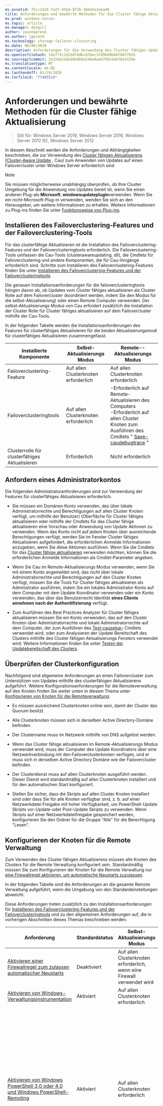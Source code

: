 ```yaml
---
ms.assetid: 75cc1d24-fa2f-45bd-8f3b-1bbd4a1aead0
title: Anforderungen und bewährte Methoden für die Cluster fähige Aktualisierung
ms.prod: windows-server
ms.topic: article
ms.manager: dongill
author: JasonGerend
ms.author: jgerend
ms.technology: storage-failover-clustering
ms.date: 08/06/2018
description: Anforderungen für die Verwendung des Cluster fähigen Updates zum Installieren von Updates auf Clustern, auf denen Windows Server ausgeführt wird.
ms.openlocfilehash: 14ef72c2d2dd74dbc67bec37d9b09bb6fb077925
ms.sourcegitcommit: 2a15de216edde8b8e240a4aa679dc6d470e4159e
ms.translationtype: MT
ms.contentlocale: de-DE
ms.lasthandoff: 02/19/2020
ms.locfileid: "77465514"
---
```

# <a name="cluster-aware-updating-requirements-and-best-practices"></a>Anforderungen und bewährte Methoden für die Cluster fähige Aktualisierung

>Gilt für: Windows Server 2019, Windows Server 2016, Windows Server 2012 R2, Windows Server 2012

In diesem Abschnitt werden die Anforderungen und Abhängigkeiten beschrieben, die zur Verwendung des [Cluster fähigen Aktualisierens (Cluster-Aware Update](cluster-aware-updating.md) , Cau) zum Anwenden von Updates auf einen Failovercluster unter Windows Server erforderlich sind

> [!NOTE]  
> Sie müssen möglicherweise unabhängig überprüfen, ob Ihre Cluster Umgebung für die Anwendung von Updates bereit ist, wenn Sie einen anderen Plug\-als **Microsoft. windowsupdateplugin**verwenden. Wenn Sie ein nicht\-Microsoft-Plug\-in verwenden, wenden Sie sich an den Herausgeber, um weitere Informationen zu erhalten. Weitere Informationen zu Plug\-ins finden Sie unter [Funktionsweise von Plug\-ins](cluster-aware-updating-plug-ins.md).   

## <a name="BKMK_REQ_CLUS"></a>Installieren des Failoverclustering-Features und der Failoverclustering-Tools  
Für das clusterfähige Aktualisieren ist die Installation des Failoverclustering-Features und der Failoverclusteringtools erforderlich. Die Failoverclustering-Tools umfassen die Cau-Tools \(clusterawareupdating. dll\), die Cmdlets für Failoverclustering und andere Komponenten, die für Cau-Vorgänge erforderlich sind. Schritte zum Installieren des Failoverclustering-Features finden Sie unter [Installieren des Failoverclustering-Features und der Failoverclusteringtools](create-failover-cluster.md#install-the-failover-clustering-feature).  

Die genauen Installationsanforderungen für die failoverclusteringtools hängen davon ab, ob Updates vom Cluster fähiges aktualisieren als Cluster Rolle auf dem Failovercluster \(koordiniert werden, indem Sie den Modus für die selbst\-Aktualisierung\) oder einen Remote Computer verwenden. Der selbst\-Aktualisierungs Modus von Cau erfordert zusätzlich die Installation der Cluster Rolle für Cluster fähiges aktualisieren auf dem Failovercluster mithilfe der Cau-Tools.    

In der folgenden Tabelle werden die Installationsanforderungen des Features für clusterfähiges Aktualisieren für die beiden Aktualisierungsmodi für clusterfähiges Aktualisieren zusammengefasst.  

|Installierte Komponente|Selbst\-Aktualisierungs Modus|Remote\--Aktualisierungs Modus|  
|-----------------------|-----------------------|-------------------------|  
|Failoverclustering-Feature|Auf allen Clusterknoten erforderlich|Auf allen Clusterknoten erforderlich|  
|Failoverclusteringtools|Auf allen Clusterknoten erforderlich|-Erforderlich auf Remote\-Aktualisieren des Computers<br />-Erforderlich auf allen Cluster Knoten zum Ausführen des Cmdlets " [Save-caudebugtrace](https://docs.microsoft.com/powershell/module/clusterawareupdating/Save-CauDebugTrace?view=win10-ps) "|  
|Clusterrolle für clusterfähiges Aktualisieren|Erforderlich|Nicht erforderlich|  

## <a name="obtain-an-administrator-account"></a>Anfordern eines Administratorkontos  
Die folgenden Administratoranforderungen sind zur Verwendung der Features für clusterfähiges Aktualisieren erforderlich.  

-   Sie müssen ein Domänen Konto verwenden, das über lokale Administratorrechte und Berechtigungen auf allen Cluster Knoten verfügt, um mithilfe der Benutzer\) \(Oberfläche für Cluster fähiges aktualisieren oder mithilfe der Cmdlets für das Cluster fähige aktualisieren eine Vorschau oder Anwendung von Update Aktionen zu verwenden. Wenn das Konto nicht auf jedem Knoten über ausreichende Berechtigungen verfügt, werden Sie im Fenster Cluster fähiges Aktualisieren aufgefordert, die erforderlichen Anmelde Informationen anzugeben, wenn Sie diese Aktionen ausführen. Wenn Sie die Cmdlets für das [Cluster fähige aktualisieren](https://docs.microsoft.com/powershell/module/clusterawareupdating/?view=win10-ps) verwenden möchten, können Sie die erforderlichen Anmelde Informationen als Cmdlet-Parameter angeben.  

-   Wenn Sie Cau im Remote\-Aktualisierungs Modus verwenden, wenn Sie mit einem Konto angemeldet sind, das nicht über lokale Administratorrechte und Berechtigungen auf den Cluster Knoten verfügt, müssen Sie die Tools für Cluster fähiges aktualisieren als Administrator ausführen, indem Sie ein lokales Administrator Konto auf dem Computer mit dem Update Koordinator verwenden oder ein Konto verwenden, das über das Benutzerrecht Identität **eines Clients annehmen nach der Authentifizierung** verfügt. 

-   Zum Ausführen des Best Practices Analyzer für Cluster fähiges aktualisieren müssen Sie ein Konto verwenden, das auf den Cluster Knoten über Administratorrechte und lokale Administratorrechte auf dem Computer, der zum Ausführen des [Test-causetup-](https://docs.microsoft.com/powershell/module/clusterawareupdating/Test-CauSetup?view=win10-ps) Cmdlets verwendet wird, oder zum Analysieren der Update Bereitschaft des Clusters mithilfe des Cluster fähigen Aktualisierungs Fensters verwendet wird. Weitere Informationen finden Sie unter [Testen der Updatebereitschaft des Clusters](#BKMK_BPA).  

## <a name="verify-the-cluster-configuration"></a>Überprüfen der Clusterkonfiguration  
Nachfolgend sind allgemeine Anforderungen an einen Failovercluster zum Unterstützen von Updates mithilfe des clusterfähigen Aktualisierens aufgeführt. Weitere Konfigurationsanforderungen für die Remoteverwaltung auf den Knoten finden Sie weiter unten in diesem Thema unter [Konfigurieren von Knoten für die Remoteverwaltung](#BKMK_NODE_CONFIG).  

-   Es müssen ausreichend Clusterknoten online sein, damit der Cluster das Quorum besitzt.  

-   Alle Clusterknoten müssen sich in derselben Active Directory-Domäne befinden.  

-   Der Clustername muss im Netzwerk mithilfe von DNS aufgelöst werden.  

-   Wenn das Cluster fähige aktualisieren im Remote\-Aktualisierungs Modus verwendet wird, muss der Computer des Update Koordinators über eine Netzwerkverbindung mit den Failoverclusterknoten verfügen, und er muss sich in derselben Active Directory Domäne wie der Failovercluster befinden.  

-   Der Clusterdienst muss auf allen Clusterknoten ausgeführt werden. Dieser Dienst wird standardmäßig auf allen Clusterknoten installiert und für den automatischen Start konfiguriert.  

-   Stellen Sie sicher, dass die Skripts auf allen Cluster Knoten installiert sind oder dass Sie für alle Knoten verfügbar sind, z. b. auf einer Netzwerkdatei Freigabe mit hoher Verfügbarkeit, um PowerShell-Update Skripts vor\-Update-oder Post\-Update Skripts zu verwenden. Wenn Skripts auf einer Netzwerkdateifreigabe gespeichert werden, konfigurieren Sie den Ordner für die Gruppe "Alle" für die Berechtigung "Lesen".  

## <a name="BKMK_NODE_CONFIG"></a>Konfigurieren der Knoten für die Remote Verwaltung  
Zum Verwenden des Cluster fähigen Aktualisierens müssen alle Knoten des Clusters für die Remote Verwaltung konfiguriert sein. Standardmäßig müssen Sie zum Konfigurieren der Knoten für die Remote Verwaltung nur [eine Firewallregel aktivieren, um automatische Neustarts zuzulassen](#BKMK_FW). 

In der folgenden Tabelle sind die Anforderungen an die gesamte Remote Verwaltung aufgeführt, wenn die Umgebung von den Standardeinstellungen abweicht.

Diese Anforderungen treten zusätzlich zu den Installationsanforderungen für [Installieren des Failoverclustering-Features und der Failoverclusteringtools](#BKMK_REQ_CLUS) und zu den allgemeinen Anforderungen auf, die in vorherigen Abschnitten dieses Themas beschrieben werden.  

|Anforderung|Standardstatus|Selbst\-Aktualisierungs Modus|Remote\--Aktualisierungs Modus|  
|---------------|---|-----------------------|-------------------------|  
|[Aktivieren einer Firewallregel zum zulassen automatischer Neustarts](#BKMK_FW)|Deaktiviert|Auf allen Clusterknoten erforderlich, wenn eine Firewall verwendet wird|Auf allen Clusterknoten erforderlich, wenn eine Firewall verwendet wird|  
|[Aktivieren von Windows-Verwaltungsinstrumentation](#BKMK_WMI)|Aktiviert|Auf allen Clusterknoten erforderlich|Auf allen Clusterknoten erforderlich|  
|[Aktivieren von Windows PowerShell 3,0 oder 4,0 und Windows PowerShell-Remoting](#BKMK_PS)|Aktiviert|Auf allen Clusterknoten erforderlich|Auf allen Clusterknoten muss Folgendes ausgeführt werden:<br /><br />-Das [Save-caudebugtrace](https://docs.microsoft.com/powershell/module/clusterawareupdating/Save-CauDebugTrace?view=win10-ps) -Cmdlet<br />-PowerShell Pre\-Update-und Post\-Update Skripts während einer Update Laufzeit<br />-Tests der Update Bereitschaft des Clusters mithilfe des Cluster fähigen Aktualisierungs Fensters oder des Windows PowerShell-Cmdlets " [Test\-causetup](https://docs.microsoft.com/powershell/module/clusterawareupdating/Test-CauSetup?view=win10-ps) "|  
|[Installieren von .NET Framework 4,6 oder 4,5](#BKMK_NET)|Aktiviert|Auf allen Clusterknoten erforderlich|Auf allen Clusterknoten muss Folgendes ausgeführt werden:<br /><br />-Das [Save-caudebugtrace](https://docs.microsoft.com/powershell/module/clusterawareupdating/Save-CauDebugTrace?view=win10-ps) -Cmdlet<br />-PowerShell Pre\-Update-und Post\-Update Skripts während einer Update Laufzeit<br />-Tests der Update Bereitschaft des Clusters mithilfe des Cluster fähigen Aktualisierungs Fensters oder des Windows PowerShell-Cmdlets " [Test\-causetup](https://docs.microsoft.com/powershell/module/clusterawareupdating/Test-CauSetup?view=win10-ps) "|  

### <a name="BKMK_FW"></a>Aktivieren einer Firewallregel zum zulassen automatischer Neustarts  
Um automatische Neustarts nach dem Anwenden von Updates zuzulassen \(wenn die Installation eines Updates einen Neustart erfordert\), wenn die Windows-Firewall oder eine nicht\-Microsoft-Firewall auf den Cluster Knoten verwendet wird, muss auf jedem Knoten, der folgenden Datenverkehr zulässt, eine Firewallregel aktiviert werden:  

-   Protokoll: TCP  

-   Richtung: Eingehend  

-   Programm: wininit.exe  

-   Ports: Dynamische RPC-Ports  

-   Profil: Domäne  

Wenn die Windows-Firewall auf den Clusterknoten verwendet wird, können Sie dazu die Regelgruppe **Remotecomputer herunterfahren** der Windows-Firewall auf den einzelnen Clusterknoten aktivieren. Wenn Sie das Fenster für die Cluster fähige Aktualisierung zum Anwenden von Updates und zum Konfigurieren der Optionen für die selbst\-Aktualisierung verwenden, wird die Regelgruppe **Remote Computer herunter** fahren der Windows-Firewall automatisch auf den einzelnen Cluster Knoten aktiviert.  

> [!NOTE]  
> Die Regelgruppe **Remote Shutdown** der Windows-Firewall kann nicht aktiviert werden, wenn sie mit Gruppenrichtlinieneinstellungen in Konflikt steht, die für die Windows-Firewall konfiguriert sind.    

Die Firewallregelgruppe **Remote Shutdown** wird auch durch Angeben des **– enablefirewallrules** -Parameters aktiviert, wenn die folgenden Cmdlets für Cluster fähiges aktualisieren ausgeführt werden: [Add-cauclusterrole](https://docs.microsoft.com/powershell/module/clusterawareupdating/Add-CauClusterRole?view=win10-ps), [Aufruf-caurun](https://docs.microsoft.com/powershell/module/clusterawareupdating/Invoke-CauRun?view=win10-ps)und [setcauclusterrole](https://docs.microsoft.com/powershell/module/clusterawareupdating/Set-CauClusterRole?view=win10-ps).  

Das folgende PowerShell-Beispiel zeigt eine zusätzliche Methode zum Aktivieren automatischer Neustarts auf einem Cluster Knoten.  

```PowerShell  
Set-NetFirewallRule -Group "@firewallapi.dll,-36751" -Profile Domain -Enabled true  
```  

### <a name="BKMK_WMI"></a>Windows-Verwaltungsinstrumentation aktivieren (WMI) 
Alle Cluster Knoten müssen mit Windows-Verwaltungsinstrumentation \(WMI-\)für die Remote Verwaltung konfiguriert werden. Dieses Verhalten ist standardmäßig aktiviert.  

Gehen Sie wie folgt vor, um die Remoteverwaltung manuell zu aktivieren:  

1.  Starten Sie in der Konsole "Dienste" den Dienst **Windows-Remoteverwaltung**, und legen Sie für den Starttyp **Automatisch** fest.  

2.  Führen Sie das [Set-wsmanquickconfig-](https://docs.microsoft.com/powershell/module/Microsoft.WsMan.Management/Set-WSManQuickConfig?view=powershell-6) Cmdlet aus, oder führen Sie den folgenden Befehl an einer Eingabeaufforderung mit erhöhten Rechten aus:  

    ```PowerShell  
    winrm quickconfig -q  
    ```  

Zur Unterstützung von WMI-Remoting muss die eingehende Firewallregel für **Windows-Remoteverwaltung \(http\-in\)** auf jedem Knoten aktiviert sein, wenn die Windows-Firewall auf den Cluster Knoten verwendet wird.  Diese Regel ist standardmäßig aktiviert.  

### <a name="BKMK_PS"></a>Aktivieren von Windows PowerShell und Windows PowerShell-Remoting  
PowerShell muss installiert und aktiviert sein, damit Remote Befehle auf allen Cluster Knoten ausgeführt werden können, um den selbst\-Aktualisierungs Modus und bestimmte Cau-Features im Remote\-Aktualisierungs Modus zu aktivieren. PowerShell ist standardmäßig installiert und für Remoting aktiviert.  

Verwenden Sie eine der folgenden Methoden, um PowerShell-Remoting zu aktivieren:  

-   Führen Sie das Cmdlet [enable-psremoting](https://docs.microsoft.com/powershell/module/Microsoft.PowerShell.Core/Enable-PSRemoting) aus.  

-   Konfigurieren Sie eine Domänen\-Ebene Gruppenrichtlinie Einstellung für Windows-Remoteverwaltung \(WinRM-\).  

Weitere Informationen zum Aktivieren von PowerShell-Remoting finden Sie unter [Informationen zu Remote Anforderungen](https://docs.microsoft.com/powershell/module/microsoft.powershell.core/about/about_remote_requirements?view=powershell-6).  

### <a name="BKMK_NET"></a>Installieren von .NET Framework 4,6 oder 4,5  
Um den selbst\-Aktualisierungs Modus und bestimmte Cau-Features im Remote\-Aktualisierungs Modus zu aktivieren, muss .NET Framework 4,6 oder .NET Framework 4,5 (auf Windows Server 2012 R2) auf allen Cluster Knoten installiert sein. Standardmäßig ist .NET Framework installiert.  

Verwenden Sie den folgenden Befehl, um .NET Framework 4,6 (oder 4,5) mithilfe von PowerShell zu installieren, wenn er nicht bereits installiert ist:

```PowerShell
Install-WindowsFeature -Name NET-Framework-45-Core
```

## <a name="BKMK_BEST_PRAC"></a>Empfehlungen zu bewährten Methoden für die Verwendung des Cluster fähigen Updates 

### <a name="BKMK_BP_WUA"></a>Empfehlungen zum Anwenden von Microsoft-Updates

Wenn Sie mit der Verwendung von Cau zum Anwenden von Updates mit dem Standard-Plug\-von **Microsoft. windowsupdateplugin** in in einem Cluster beginnen, wird empfohlen, keine anderen Methoden zum Installieren von Software Updates von Microsoft auf den Cluster Knoten zu verwenden.  

> [!CAUTION]  
> Das Kombinieren von Cau mit Methoden zum automatischen Aktualisieren einzelner Knoten \(nach einem festgelegten Zeitplan\) kann zu unvorhersehbaren Ergebnissen führen, einschließlich Dienstunterbrechungen und ungeplanter Ausfallzeiten.  

Es wird empfohlen, diese Richtlinien zu befolgen:  

-   Um die besten Ergebnisse zu erzielen, empfiehlt es sich, dass Sie Einstellungen auf dem Clusterknoten für die automatische Aktualisierung deaktivieren, z. B. über die Einstellungen für automatische Updates in der Systemsteuerung oder über die Einstellungen, die mithilfe der Gruppenrichtlinie konfiguriert werden.  

    > [!CAUTION]  
    > Die automatische Installation von Updates auf den Clusterknoten kann die Installation von Updates durch clusterfähiges Aktualisieren beeinträchtigen und somit beim clusterfähigen Aktualisieren zu Fehlern führen.  

    Die folgenden Einstellungen für automatische Updates sind (sofern erforderlich) mit dem clusterfähigen Aktualisieren kompatibel, da der Administrator die zeitliche Abfolge der Updateinstallation steuern kann.  

    -   Einstellungen zur Benachrichtigung vor dem Herunterladen von Updates und zur Benachrichtigung vor der Installation  

    -   Einstellungen zum automatischen Herunterladen von Updates und zur Benachrichtigung vor der Installation  

    Wenn die Option "Automatische Updates" Updates jedoch zur selben Zeit wie eine Updateausführung für clusterfähiges Aktualisieren herunterlädt, kann die Updateausführung möglicherweise länger dauern.  

-   Konfigurieren Sie kein Update System wie z. b. Windows Server Update Services \(WSUS-\), um Updates automatisch \(auf einem festgelegten Zeitplan\) auf Cluster Knoten anzuwenden.  

-   Alle Clusterknoten müssen einheitlich für die Verwendung derselben Updatequelle konfiguriert sein, z. B. WSUS-Server, Windows-Update oder Microsoft Update.  

-   Schließen Sie Clusterknoten von allen erforderlichen oder automatischen Updates aus, wenn Sie Softwareupdates mithilfe eines Konfigurationsverwaltungssystems auf Computer im Netzwerk anwenden. Beispiele für Konfigurations Verwaltungssysteme sind Microsoft Endpoint Configuration Manager und Microsoft System Center Virtual Machine Manager 2008.  

-   Wenn z. b. interne Software Verteilungs Server \(, die\) zum Speichern und Bereitstellen der Updates verwendet werden, müssen Sie sicherstellen, dass die genehmigten Updates für die Cluster Knoten von diesen Servern korrekt identifiziert werden.  

#### <a name="BKMK_PROXY"></a>Anwenden von Microsoft-Updates in Zweigstellen Szenarios  
Wenn Sie in bestimmten Filialszenarien Microsoft-Updates über Microsoft Update oder Windows Update auf Clusterknoten herunterladen möchten, müssen Sie möglicherweise auf jedem Knoten Proxyeinstellungen für das lokale Systemkonto konfigurieren. Dies kann z. B. erforderlich sein, wenn die Filialcluster auf Microsoft Update oder Windows Update zugreifen, um Updates mithilfe eines lokalen Proxyservers herunterzuladen.  

Konfigurieren Sie bei Bedarf die WinHTTP-Proxy Einstellungen auf den einzelnen Knoten, um einen lokalen Proxy Server anzugeben und lokale Adress Ausnahmen \(d. h. eine Umgehungs Liste für lokale Adressen\)zu konfigurieren. Dazu können Sie den folgenden Befehl an einer Eingabeaufforderung mit erhöhten Rechten auf den einzelnen Clusterknoten ausführen:  

```  
netsh winhttp set proxy <ProxyServerFQDN >:<port> "<local>"  
```  

Dabei ist <*proxyserverfqdn*> der voll qualifizierte Domänen Name für den Proxy Server und <*Port*> ist der Port, über den die Kommunikation stattfinden soll (normalerweise Port 443).  

Geben Sie beispielsweise den folgenden Befehl ein, um die WinHTTP-Proxy Einstellungen für das lokale System Konto anzugeben, in dem der Proxy Server *MyProxy.contoso.com*mit Port 443 und lokale Adress Ausnahmen angegeben ist:  

```  
netsh winhttp set proxy MyProxy.CONTOSO.com:443 "<local>"  
```  

### <a name="BKMK_BP_HF"></a>Empfehlungen für die Verwendung von Microsoft. hotfixplugin  

-   Es wird empfohlen, dass Sie Berechtigungen im Hotfixstammordner und in der Hotfixkonfigurationsdatei konfigurieren, um den Schreibzugriff nur auf lokale Administratoren auf den Computer zu beschränken, die zum Speichern dieser Dateien verwendet werden. Dadurch können Manipulationen an diesen Dateien durch nicht berechtigte Benutzer verhindert werden, die die Funktionalität des Failoverclusters beeinträchtigen könnten, wenn Hotfixes angewendet werden.  

-   Um die Datenintegrität für den Server Message Block \(SMB-\) Verbindungen sicherzustellen, die für den Zugriff auf den hotfixstamm Ordner verwendet werden, sollten Sie die SMB-Verschlüsselung im freigegebenen SMB-Ordner konfigurieren, sofern dies möglich ist. **Microsoft.HotfixPlugin** erfordert, dass die SMB-Signatur oder SMB-Verschlüsselung konfiguriert ist, um die Datenintegrität für SMB-Verbindungen sicherzustellen. 

    Weitere Informationen finden Sie unter [Einschränken des Zugriffs auf den hotfixstamm Ordner und die hotfixkonfigurationsdatei](cluster-aware-updating-plug-ins.md#BKMK_ACL).

### <a name="additional-recommendations"></a>Weitere Empfehlungen  

-   Um Konflikte mit einer Updateausführung für clusterfähiges Aktualisieren zu vermeiden, die möglicherweise für den gleichen Zeitpunkt vorgesehen sind, planen Sie während der geplanten Wartungszeitfenster keine Kennwortänderungen für Clusternamenobjekte und virtuelle Computerobjekte.  

-   Sie sollten die entsprechenden Berechtigungen für Pre\-Update und Post\-Update-Skripts festlegen, die in freigegebenen Netzwerk Ordnern gespeichert werden, um mögliche Manipulationen an diesen Dateien durch nicht autorisierte Benutzer zu verhindern.  

-   Zum Konfigurieren von Cau im selbst\-Aktualisierungs Modus muss ein virtuelles Computer Objekt \(VCO\) für die Cluster Rolle für Cluster fähiges aktualisieren in Active Directory erstellt werden. Dieses Objekt kann durch das clusterfähige Aktualisieren automatisch zu dem Zeitpunkt erstellt werden, zu dem die Clusterrolle für clusterfähiges Aktualisieren hinzugefügt wird, wenn der Failovercluster über die entsprechenden Berechtigungen verfügt. Aufgrund der Sicherheitsrichtlinien in einigen Organisationen ist es möglicherweise erforderlich, das Objekt in Active Directory vorab bereitzustellen. Das entsprechende Verfahren hierfür finden Sie unter [Schritte für die Vorabbereitstellung eines Kontos für eine Clusterrolle](https://docs.microsoft.com/previous-versions/windows/it-pro/windows-server-2008-R2-and-2008/cc731002\(v=ws.10\)#steps-for-prestaging-the-cluster-name-account).  

-   Sie können Profile für die Updateausführung erstellen, um Updateausführungseinstellungen für verschiedene Failovercluster mit ähnlichen Aktualisierungsanforderungen in der IT-Organisation zu speichern und wiederzuverwenden. In Abhängigkeit vom Aktualisierungsmodus können Sie die Updateausführungsprofile zusätzlich auf einer Dateifreigabe speichern und verwalten, auf die alle Remotecomputer für den Updatekoordinator oder die Failovercluster zugreifen können. Weitere Informationen finden Sie unter [Erweiterte Optionen und Update Lauf Profile für Cau](cluster-aware-updating-options.md).  

## <a name="BKMK_BPA"></a>Testen der Update Bereitschaft des Clusters  
Sie können das Cau-Best Practices Analyzer \(BPA-\) Modell ausführen, um zu testen, ob ein Failovercluster und die Netzwerkumgebung viele der Anforderungen erfüllen, damit Software Updates von Cau angewendet werden. Viele der Tests prüfen die Umgebung auf die Bereitschaft zur Anwendung von Microsoft-Updates mithilfe des Standard-Plug\-in, **Microsoft. windowsupdateplugin**.  

> [!NOTE]  
> Möglicherweise müssen Sie unabhängig prüfen, ob Ihre Cluster Umgebung für die Anwendung von Software Updates bereit ist, indem Sie eine Plug\-in einem anderen als **Microsoft. windowsupdateplugin**verwenden. Wenn Sie ein nicht\-Microsoft-Plug\-in verwenden, wie z. b. einen von Ihrem Hardwarehersteller bereitgestellten, wenden Sie sich an den Verleger, um weitere Informationen zu erhalten.  

Zum Ausführen des Best Practices Analyzer (BPA) haben Sie die folgenden beiden Möglichkeiten:  

1.  Wählen Sie in der Konsole für clusterfähiges Aktualisieren die Option **Vorbereitung auf das Clusterupdate analysieren** aus. Nachdem der BPA die Bereitschafts Tests abgeschlossen hat, wird ein Testbericht angezeigt. Wenn auf den Clusterknoten Probleme aufgetreten sind, werden die bestimmten Probleme und die betroffenen Knoten identifiziert, damit Sie entsprechende Korrekturmaßnahmen ergreifen können. Diese Tests können einige Minuten dauern.  

2.  Führen Sie das [Test-causetup-](https://docs.microsoft.com/powershell/module/clusterawareupdating/Test-CauSetup) Cmdlet aus. Sie können das Cmdlet auf einem lokalen Computer oder einem Remote Computer ausführen, auf dem das Failoverclustering-Modul für Windows PowerShell (Teil der Failoverclustering-Tools) installiert ist. Sie können das Cmdlet auch auf einem Knoten des Failoverclusters ausführen.  

> [!NOTE]  
> -   Sie müssen ein Konto verwenden, das auf den Cluster Knoten über Administratorrechte und lokale Administratorrechte auf dem Computer verfügt, der zum Ausführen des **Test\-causetup** -Cmdlets oder zum Analysieren der Update Bereitschaft des Clusters mithilfe des Cluster fähigen Aktualisierungs Fensters verwendet wird. Zum Ausführen der Tests mithilfe des Cluster fähigen Aktualisierungs Fensters müssen Sie auf dem Computer mit den erforderlichen Anmelde Informationen angemeldet sein.  
> -   Bei den Tests wird angenommen, dass die Tools für clusterfähiges Aktualisieren, die zum Anzeigen einer Updatevorschau oder zum Anwenden von Updates verwendet werden, auf demselben Computer und mit denselben Anmeldeinformationen ausgeführt werden, die zum Testen der Updatebereitschaft des Clusters verwendet werden.  

> [!IMPORTANT]  
> Es wird dringend empfohlen, dass Sie die Cluster in den folgenden Situationen auf die Updatebereitschaft testen:  
>   
> -   Bevor Sie das clusterfähige Aktualisieren zum ersten Mal zum Anwenden von Softwareupdates verwenden können.  
> -   Nachdem Sie einen Knoten zum Cluster hinzugefügt oder andere Hardwareänderungen am Cluster vorgenommen haben, die die Ausführung des Assistenten zum Überprüfen von Clustern erfordern.  
> -   Nachdem Sie eine Update Quelle geändert haben, oder ändern Sie die Update Einstellungen oder-Konfigurationen \(anderen als Cau-\), die sich auf die Anwendung von Updates auf den Knoten auswirken können.  

### <a name="tests-for-cluster-updating-readiness"></a>Tests für die Updatebereitschaft des Clusters  
In der folgenden Tabelle sind die Tests für die Updatebereitschaft des Clusters, einige allgemeine Probleme sowie Schritte zur Behebung dieser Probleme aufgeführt.  


|                                                      Test                                                      |                                                                                                                                               Mögliche Probleme und Auswirkungen                                                                                                                                               |                                                                                                                                                                                         Lösungsschritte                                                                                                                                                                                         |
|----------------------------------------------------------------------------------------------------------------|-------------------------------------------------------------------------------------------------------------------------------------------------------------------------------------------------------------------------------------------------------------------------------------------------------------------------|--------------------------------------------------------------------------------------------------------------------------------------------------------------------------------------------------------------------------------------------------------------------------------------------------------------------------------------------------------------------------------------------------|
|                                     Der Failovercluster muss verfügbar sein.                                     |                                                                                       Der Failoverclustername kann nicht aufgelöst werden oder der Zugriff ist auf mindestens einen Clusterknoten nicht möglich. Der BPA kann die Clusterbereitschaftstests nicht ausführen.                                                                                        |                                                                   -Überprüfen Sie die Schreibweise des Namens des Clusters, der während der BPA-Laufzeit angegeben wurde.<br />-Stellen Sie sicher, dass alle Knoten des Clusters online sind und ausgeführt werden.<br />-Überprüfen Sie, ob der Konfigurationsüberprüfungs-Assistent erfolgreich auf dem Failovercluster ausgeführt werden kann.                                                                    |
|                    Die Failoverclusterknoten müssen über die Windows-Verwaltungsinstrumentation (WMI) für die Remoteverwaltung aktiviert sein.                    |                                                Mindestens ein Failoverclusterknoten ist nicht mit Windows-Verwaltungsinstrumentation \(WMI-\)für die Remote Verwaltung aktiviert. Die Clusterknoten können nicht über das clusterfähige Aktualisieren aktualisiert werden, wenn die Knoten nicht für die Remoteverwaltung konfiguriert sind.                                                 |                                                                                                  Stellen Sie sicher, dass alle Failoverclusterknoten über die WMI für die Remoteverwaltung aktiviert wurden. Weitere Informationen finden Sie in diesem Thema unter [Konfigurieren der Knoten für die Remoteverwaltung](#BKMK_NODE_CONFIG).                                                                                                   |
|                      PowerShell-Remoting muss auf jedem Failoverclusterknoten aktiviert werden.                       |                                                           PowerShell ist nicht installiert oder nicht für das Remoting auf mindestens einem Failoverclusterknoten aktiviert. Cau kann nicht für den selbst\-Aktualisierungs Modus konfiguriert werden oder bestimmte Features im Remote\-Aktualisierungs Modus verwenden.                                                            |                                                                                             Stellen Sie sicher, dass PowerShell auf allen Cluster Knoten installiert und für das Remoting aktiviert ist.<br /><br />Weitere Informationen finden Sie in diesem Thema unter [Konfigurieren der Knoten für die Remoteverwaltung](#BKMK_NODE_CONFIG).                                                                                             |
|                                            Failoverclusterversion                                            |                                                                            Mindestens ein Knoten im Failovercluster wird nicht unter Windows Server 2016, Windows Server 2012 R2 oder Windows Server 2012 ausgeführt. Der Failovercluster kann nicht mithilfe des clusterfähigen Aktualisierens aktualisiert werden.                                                                             |                                                                   Vergewissern Sie sich, dass der während der BPA-Ausführung angegebene Failovercluster unter Windows Server 2016, Windows Server 2012 R2 oder Windows Server 2012 ausgeführt wird.<br /><br />Weitere Informationen finden Sie in diesem Thema unter [Überprüfen der Clusterkonfiguration](#BKMK_REQ_CLUS).                                                                   |
| Die erforderlichen Versionen von .NET Framework und Windows PowerShell müssen auf allen Failoverclusterknoten installiert werden. |                                                                                              .NET Framework 4,6, 4,5 oder Windows PowerShell ist auf mindestens einem Cluster Knoten nicht installiert. Möglicherweise funktionieren einige Features für das clusterfähige Aktualisieren nicht.                                                                                              |                                                                            Stellen Sie sicher, dass .NET Framework 4,6 oder 4,5 und Windows PowerShell auf allen Cluster Knoten installiert sind, sofern diese erforderlich sind.<br /><br />Weitere Informationen finden Sie in diesem Thema unter [Konfigurieren der Knoten für die Remoteverwaltung](#BKMK_NODE_CONFIG).                                                                             |
|                           Der Clusterdienst muss auf allen Clusterknoten ausgeführt werden.                           |                                                                                                            Der Clusterdienst wird auf mindestens einem Knoten nicht ausgeführt. Der Failovercluster kann nicht mithilfe des clusterfähigen Aktualisierens aktualisiert werden.                                                                                                             |                        -Stellen Sie sicher, dass die Clusterdienst \(ClusSvc-\) auf allen Knoten im Cluster gestartet wird und für den automatischen Start konfiguriert ist.<br />-Überprüfen Sie, ob der Konfigurationsüberprüfungs-Assistent erfolgreich auf dem Failovercluster ausgeführt werden kann.<br /><br />Weitere Informationen finden Sie in diesem Thema unter [Überprüfen der Clusterkonfiguration](#BKMK_REQ_CLUS).                         |
|     Automatische Updates dürfen nicht für die automatische Installation von Updates auf beliebigen Failoverclusterknoten konfiguriert werden.     |                                           Auf mindestens einem Failoverclusterknoten sind automatische Updates für die automatische Installation von Microsoft-Updates auf diesem Knoten konfiguriert. Die Kombination des clusterfähigen Aktualisierens mit anderen Aktualisierungsmethoden kann zu ungeplanter Downtime oder zu unvorhergesehenen Ergebnissen führen.                                            |                                                     Wenn die Windows Update-Funktionalität auf mindestens einem Clusterknoten für automatische Updates konfiguriert ist, stellen Sie sicher, dass automatische Updates nicht für die automatische Installation von Updates konfiguriert sind.<br /><br />Weitere Informationen finden Sie unter [Empfehlungen zum Anwenden von Microsoft-Updates](#BKMK_BP_WUA).                                                     |
|                          Die Failoverclusterknoten müssen dieselbe Updatequelle verwenden.                          |                                                    Mindestens ein Failoverclusterknoten ist für die Verwendung einer Updatequelle für Microsoft-Updates konfiguriert, die sich von den restlichen Knoten unterscheidet. Die Updates werden möglicherweise nicht einheitlich über das clusterfähige Aktualisieren auf die Clusterknoten angewendet.                                                    |                                                                        Stellen Sie sicher, dass alle Clusterknoten für die Verwendung derselben Updatequelle konfiguriert sind, z. B. WSUS-Server, Windows-Update oder Microsoft Update.<br /><br />Weitere Informationen finden Sie unter [Empfehlungen zum Anwenden von Microsoft-Updates](#BKMK_BP_WUA).                                                                         |
|       Eine Firewallregel, die das Remoteherunterfahren gestattet, muss auf jedem Knoten im Failovercluster aktiviert werden.       |                 Mindestens ein Failoverclusterknoten verfügt nicht über eine aktivierte Firewallregel, die das Remoteherunterfahren gestattet, oder eine Gruppenrichtlinieneinstellung verhindert, dass diese Regel aktiviert wird. Eine Updateausführung, die Updates anwendet, die einen automatischen Neustart der Knoten erfordern, wurde möglicherweise nicht ordnungsgemäß beendet.                  |                                                                    Wenn die Windows-Firewall oder eine nicht\-Microsoft-Firewall auf den Cluster Knoten verwendet wird, konfigurieren Sie eine Firewallregel, die das Remote Herunterfahren zulässt.<br /><br />Weitere Informationen finden Sie in diesem Thema unter [Aktivieren einer Firewallregel zum Zulassen automatischer Neustarts](#BKMK_FW).                                                                    |
|          Die Proxyservereinstellung muss auf jedem Failoverclusterknoten auf einen lokalen Proxyserver festgelegt werden.          |                             Mindestens ein Failoverclusterknoten weist eine fehlerhafte Proxyserverkonfiguration auf.<br /><br />Wenn ein lokaler Proxyserver verwendet wird, muss die Proxyservereinstellung auf den einzelnen Knoten ordnungsgemäß konfiguriert werden, damit der Cluster auf Microsoft Update oder Windows Update zugreifen kann.                              |                                            Stellen Sie sicher, dass die WinHTTP-Proxyeinstellungen auf allen Clusterknoten auf einem lokalen Proxyserver eingestellt sind, wenn dies erforderlich ist. Wenn in Ihrer Umgebung kein Proxyserver verwendet wird, kann diese Warnung ignoriert werden.<br /><br />Weitere Informationen finden Sie in diesem Thema unter [Anwenden von Updates in Filialszenarien](#BKMK_PROXY).                                            |
|        Die Cluster Rolle für Cluster fähiges aktualisieren muss auf dem Failovercluster installiert werden, um den selbst\-Aktualisierungs Modus zu aktivieren.        |                                                                                                   Die Clusterrolle für clusterfähiges Aktualisieren ist auf diesem Failovercluster nicht installiert. Diese Rolle ist für die selbst\-Aktualisierung von Clustern erforderlich.                                                                                                   |      Fügen Sie die Cluster Rolle für Cluster fähiges aktualisieren auf dem Failovercluster mit einer der folgenden Methoden hinzu, um das Cluster fähige aktualisieren im selbst\-Aktualisierungs Modus zu verwenden:<br /><br />-Führen Sie das PowerShell-Cmdlet [Add-cauclusterrole](https://docs.microsoft.com/powershell/module/clusterawareupdating/Add-CauClusterRole) aus.<br />-Wählen Sie im Fenster Cluster fähiges aktualisieren die **Option Cluster selbst\-Aktualisierungs Optionen konfigurieren** aus.      |
|         Die Cluster Rolle für Cluster fähiges aktualisieren muss auf dem Failovercluster aktiviert werden, um den selbst\-Aktualisierungs Modus zu aktivieren.         | Die Clusterrolle für clusterfähiges Aktualisieren ist deaktiviert. Die Cluster Rolle für Cluster fähiges aktualisieren ist z. b. nicht installiert oder wurde mithilfe des PowerShell-Cmdlets [\-cauclusterrole deaktivieren](https://docs.microsoft.com/powershell/module/clusterawareupdating/Disable-CauClusterRole) deaktiviert. Diese Rolle ist für die selbst\-Aktualisierung von Clustern erforderlich. | Aktivieren Sie die Cluster Rolle für Cluster fähiges aktualisieren auf diesem Failovercluster mit einer der folgenden Methoden, um das Cluster fähige aktualisieren im selbst\-Aktualisierungs Modus zu verwenden:<br /><br />-Führen Sie das PowerShell-Cmdlet [enable-cauclusterrole](https://docs.microsoft.com/powershell/module/clusterawareupdating/Enable-CauClusterRole) aus.<br />-Wählen Sie im Fenster Cluster fähiges aktualisieren die **Option Cluster selbst\-Aktualisierungs Optionen konfigurieren** aus. |
|      Der konfigurierte\-Plug-in für Cluster fähiges aktualisieren für den selbst\-Aktualisierungs Modus muss auf allen Failoverclusterknoten registriert werden.      |                                                              Die Cluster Rolle für Cluster fähiges aktualisieren auf einem oder mehreren Knoten dieses Failoverclusters kann nicht auf das Plug\-für Cluster fähiges aktualisieren im Modul zugreifen, das in den Optionen für die selbst\-Aktualisierung konfiguriert ist. Eine selbst\-Aktualisierungs Ausführung kann fehlschlagen.                                                              |           -Stellen Sie sicher, dass das konfigurierte\-Plug-in für Cluster fähiges aktualisieren auf allen Cluster Knoten installiert wird. Befolgen Sie hierzu das Installationsverfahren für das Produkt, das das Plug\-für Cluster fähiges aktualisieren bereitstellt.<br />-Führen Sie das PowerShell-Cmdlet [Register\-cauplugin](https://docs.microsoft.com/powershell/module/clusterawareupdating/Register-CauPlugin) aus, um die Plug\-in auf den erforderlichen Cluster Knoten zu registrieren.           |
|                Alle Failoverclusterknoten müssen denselben Satz von registrierten Plug\-ins für Cluster fähiges aktualisieren aufweisen.                 |                                                                             Bei einer selbst\-Update Ausführung tritt möglicherweise ein Fehler auf, wenn der Plug\-in, der für die Verwendung in einer Update Ausführung konfiguriert ist, in einen anderen geändert wird, der nicht auf allen Cluster Knoten verfügbar ist.                                                                              |           -Stellen Sie sicher, dass das konfigurierte\-Plug-in für Cluster fähiges aktualisieren auf allen Cluster Knoten installiert wird. Befolgen Sie hierzu das Installationsverfahren für das Produkt, das das Plug\-für Cluster fähiges aktualisieren bereitstellt.<br />-Führen Sie das PowerShell-Cmdlet [Register\-cauplugin](https://docs.microsoft.com/powershell/module/clusterawareupdating/Register-CauPlugin) aus, um die Plug\-in auf den erforderlichen Cluster Knoten zu registrieren.           |
|                               Die konfigurierten Optionen für die Updateausführung müssen gültig sein.                                |                                                                          Der für diesen Failovercluster konfigurierte selbst\-Aktualisierungs Zeitplan und die Update Lauf Optionen sind unvollständig oder nicht gültig. Eine selbst\-Aktualisierungs Ausführung kann fehlschlagen.                                                                           |                                                            Konfigurieren Sie einen gültigen Zeitplan für die selbst\-Aktualisierung und den Satz von Optionen für die Update Ausführung. Beispielsweise können Sie das PowerShell-Cmdlet [Set\-cauclusterrole](https://docs.microsoft.com/powershell/module/clusterawareupdating/Set-CauClusterRole) verwenden, um die Cluster Rolle für Cluster fähiges aktualisieren zu konfigurieren.                                                            |
|                  Mindestens zwei Failoverclusterknoten müssen Besitzer der Clusterrolle für clusterfähiges Aktualisieren sein.                  |                                                                                        Eine im selbst\-Aktualisierungs Modus gestartete Update Ausführung schlägt fehl, da die Cluster Rolle für Cluster fähiges aktualisieren keinen möglichen Besitzer Knoten besitzt, zu dem gewechselt werden kann.                                                                                         |                                                                                                                Stellen Sie mithilfe der Failoverclustering-Tools sicher, dass alle Clusterknoten als mögliche Besitzer der Clusterrolle für clusterfähiges Aktualisieren konfiguriert sind. Dies ist die Standardkonfiguration.                                                                                                                |
|                  Alle Failoverclusterknoten müssen auf die Windows PowerShell-Skripts zugreifen können.                  |                                                                        Nicht alle möglichen Besitzer Knoten der Cluster Rolle für Cluster fähiges aktualisieren können auf die konfigurierten Windows PowerShell-Pre\-Update-und Post\-Update-Skripts zugreifen. Eine selbst\-Update Ausführung schlägt fehl.                                                                        |                                                                                                                    Stellen Sie sicher, dass alle möglichen Besitzer Knoten der Cluster Rolle für Cluster fähiges Aktualisieren über Berechtigungen für den Zugriff auf die konfigurierten PowerShell-Pre\-Update-und Post\-Update Skripts verfügen.                                                                                                                     |
|                   Alle Failoverclusterknoten müssen dieselben Windows PowerShell-Skripts verwenden.                   |                                                     Nicht alle möglichen Besitzer Knoten der Cluster Rolle für Cluster fähiges aktualisieren verwenden dieselbe Kopie der angegebenen Windows PowerShell Pre\-Update-und Post\-Update-Skripts. Eine selbst\-Update Ausführung kann fehlschlagen oder ein unerwartetes Verhalten zeigen.                                                     |                                                                                                                                   Stellen Sie sicher, dass alle möglichen Besitzer Knoten der Cluster Rolle für Cluster fähiges aktualisieren dieselben PowerShell-Skripts für das Pre\-Update und Post\-Updates verwenden.                                                                                                                                   |
|         Die Einstellung "WarnAfter", die für die Updateausführung angegeben wurde, muss niedriger sein als die Einstellung "StopAfter".         |                                                                           Die angegebenen Timeoutwerte der Updateausführung für clusterfähiges Aktualisieren sorgen dafür, dass der Warnungstimeout wirkungslos ist. Eine Updateausführung kann möglicherweise abgebrochen werden, bevor ein Warnereignisprotokoll generiert werden kann.                                                                            |                                                                                                                                      Konfigurieren Sie in den Optionen der Updateausführung einen Optionswert für **WarnAfter**, der niedriger als der Optionswert für **StopAfter** ist.                                                                                                                                       |

## <a name="see-also"></a>Siehe auch  

-   [Übersicht über das Cluster fähige aktualisieren](cluster-aware-updating.md)